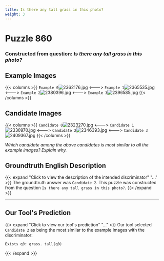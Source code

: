 ```yaml
---
title: Is there any tall grass in this photo?
weight: 3
---
```


# Puzzle 860
### Constructed from question: _Is there any tall grass in this photo?_


## Example Images
{{< columns >}}
`Example 0`![2362176.jpg](/gqa_images/2362176.jpg)
<--->
`Example 1`![2365535.jpg](/gqa_images/2365535.jpg)
<--->
`Example 2`![2380396.jpg](/gqa_images/2380396.jpg)
<--->
`Example 3`![2396585.jpg](/gqa_images/2396585.jpg)
{{< /columns >}}

## Candidate Images
{{< columns >}}
`Candidate 0`![2323270.jpg](/gqa_images/2323270.jpg)
<--->
`Candidate 1`![2330970.jpg](/gqa_images/2330970.jpg)
<--->
`Candidate 2`![2346393.jpg](/gqa_images/2346393.jpg)
<--->
`Candidate 3`![2409367.jpg](/gqa_images/2409367.jpg)
{{< /columns >}}

*Which candidate among the above candidates is most similar to all the example images? Explain why.*

## Groundtruth English Description

{{< expand "Click to view the description of the intended discriminator" "..." >}}
The groundtruth answer was `Candidate 2`. This puzzle was constructed from the question `Is there any tall grass in this photo?`.
{{< /expand >}}

---

## Our Tool's Prediction

{{< expand "Click to view our tool's prediction" "..." >}}
Our tool selected `Candidate 2` as being the most similar to the example images with the discriminator:
```plaintext
Exists q0: grass. tall(q0)
```
{{< /expand >}}
